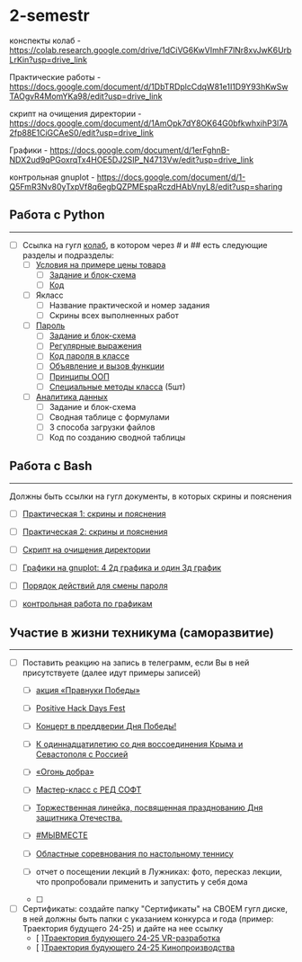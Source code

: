 # 2-semestr
конспекты колаб - https://colab.research.google.com/drive/1dCiVG6KwVImhF7lNr8xvJwK6UrbLrKin?usp=drive_link

Практические работы - https://docs.google.com/document/d/1DbTRDplcCdqW81e1I1D9Y93hKwSwTAOgvR4MomYKa98/edit?usp=drive_link

скрипт на очищения директории - https://docs.google.com/document/d/1AmOpk7dY8OK64G0bfkwhxihP3l7A2fp88E1CiGCAeS0/edit?usp=drive_link

Графики - https://docs.google.com/document/d/1erFghnB-NDX2ud9qPGoxrqTx4HOE5DJ2SIP_N4713Vw/edit?usp=drive_link

контрольная gnuplot - https://docs.google.com/document/d/1-Q5FmR3Nv80yTxpVf8q6egbQZPMEspaRczdHAbVnyL8/edit?usp=sharing

     
## Работа с Python
____
- [ ] Ссылка на гугл [колаб](https://colab.research.google.com/drive/1Ul5m_kw4YhQuvNfobB2Re4rqPZ3hLstg?usp=sharing), в котором через # и ## есть следующие разделы и подразделы:
    - [ ] [Условия на примере цены товара](https://colab.research.google.com/drive/1Ul5m_kw4YhQuvNfobB2Re4rqPZ3hLstg#scrollTo=HEfLEX9t0KKU)
        - [ ] [Задание и блок-схема](https://colab.research.google.com/drive/1Ul5m_kw4YhQuvNfobB2Re4rqPZ3hLstg#scrollTo=3ujRP9_UQKIa&line=5&uniqifier=1)
        - [ ] [Код](https://colab.research.google.com/drive/1Ul5m_kw4YhQuvNfobB2Re4rqPZ3hLstg#scrollTo=wxhzXvB_fMI2)  
    - [ ] Якласс
        - [ ] Название практической и номер задания
        - [ ] Скрины всех выполненных работ
              
    - [ ] [Пароль](https://colab.research.google.com/drive/1Ul5m_kw4YhQuvNfobB2Re4rqPZ3hLstg#scrollTo=bTVxUzr_0aSG)
        - [ ] [Задание и блок-схема](https://colab.research.google.com/drive/1Ul5m_kw4YhQuvNfobB2Re4rqPZ3hLstg#scrollTo=9mO4hzZufbeX)
        - [ ] [Регулярные выражения](https://colab.research.google.com/drive/1Ul5m_kw4YhQuvNfobB2Re4rqPZ3hLstg#scrollTo=ZS2fU_drqX6h)
        - [ ] [Код пароля в классе](https://colab.research.google.com/drive/1Ul5m_kw4YhQuvNfobB2Re4rqPZ3hLstg#scrollTo=b2schz_9xwCP)
        - [ ] [Объявление и вызов функции](https://colab.research.google.com/drive/1Ul5m_kw4YhQuvNfobB2Re4rqPZ3hLstg#scrollTo=eG-P6BwKe0WA)
        - [ ] [Принципы ООП](https://colab.research.google.com/drive/1Ul5m_kw4YhQuvNfobB2Re4rqPZ3hLstg#scrollTo=V2eLAevz2ChR)
        - [ ] [Специальные методы класса](https://colab.research.google.com/drive/1Ul5m_kw4YhQuvNfobB2Re4rqPZ3hLstg#scrollTo=SvsVaxeCwKL6) (5шт)
    - [ ] [Аналитика данных](https://colab.research.google.com/drive/1Ul5m_kw4YhQuvNfobB2Re4rqPZ3hLstg#scrollTo=ZOtGYGYo7tUS)
        - [ ] Задание и блок-схема
        - [ ] Сводная таблице с формулами 
        - [ ] 3 способа загрузки файлов
        - [ ] Код по созданию сводной таблицы
     
## Работа с Bash
____
Должны быть ссылки на гугл документы, в которых скрины и пояснения
- [ ] [Практическая 1: скрины и пояснения](https://docs.google.com/document/d/1DbTRDplcCdqW81e1I1D9Y93hKwSwTAOgvR4MomYKa98/edit?usp=drive_link) 

- [ ] [Практическая 2: скрины и пояснения](https://docs.google.com/document/d/1DbTRDplcCdqW81e1I1D9Y93hKwSwTAOgvR4MomYKa98/edit?usp=drive_link)
- [ ] [Скрипт на очищения директории](https://docs.google.com/document/d/1AmOpk7dY8OK64G0bfkwhxihP3l7A2fp88E1CiGCAeS0/edit?usp=drive_link)
- [ ] [Графики на gnuplot: 4 2д графика и один 3д график](https://docs.google.com/document/d/1AmOpk7dY8OK64G0bfkwhxihP3l7A2fp88E1CiGCAeS0/edit?usp=drive_link)
- [ ] [Порядок действий для смены пароля](https://docs.google.com/document/d/1o8V7UsoNPFYD0p6SKxOkQEwMOaOn0FM5kiKRzOzeT38/edit?usp=sharing) 
- [ ] [контрольная работа по графикам](https://docs.google.com/document/d/1-Q5FmR3Nv80yTxpVf8q6egbQZPMEspaRczdHAbVnyL8/edit?usp=sharing) 

## Участие в жизни техникума (саморазвитие)
____
- [ ] Поставить реакцию на запись в телеграмм, если Вы в ней присутствуете (далее идут примеры записей)
    - [ ] [акция «Правнуки Победы»](https://t.me/luberteh/6804)
    - [ ] [Positive Hack Days Fest](https://t.me/luberteh/6969)
    - [ ] [Концерт в преддверии Дня Победы!](https://t.me/luberteh/6725)
    - [ ] [К одиннадцатилетию со дня воссоединения Крыма и Севастополя с Россией](https://t.me/luberteh/6111)
    - [ ] [«Огонь добра»](https://t.me/luberteh/6060)
    - [ ] [Мастер-класс с РЕД СОФТ](https://t.me/luberteh/5972)
    - [ ] [Торжественная линейка, посвященная празднованию Дня защитника Отечества.](https://t.me/luberteh/5949)
    - [ ] [#МЫВМЕСТЕ ](https://t.me/luberteh/5790)
    - [ ] [Областные соревнования по настольному теннису](https://t.me/luberteh/5402)
    - [ ] отчет о посещении лекций в Лужниках: фото, пересказ лекции, что пропробовали применить и запустить у себя дома
     
    - [ ] 
- [ ] Сертификаты: создайте папку "Сертификаты" на СВОЕМ гугл диске, в ней должны быть папки с указанием конкурса и года (пример: Траектория будущего 24-25) и дайте на нее ссылку
    - [ ][Траектория будующего 24-25 VR-разработка](https://drive.google.com/file/d/15sFO634YRbWJ0qoslEJQsJQdI7ZAbii3/view?usp=drive_link)
    - [ ][Траектория будующего 24-25 Кинопроизводства](https://drive.google.com/file/d/1HK0s-_g5e7bAx_lhxlKDY2QRf8jEEz6B/view?usp=drive_link)
          

